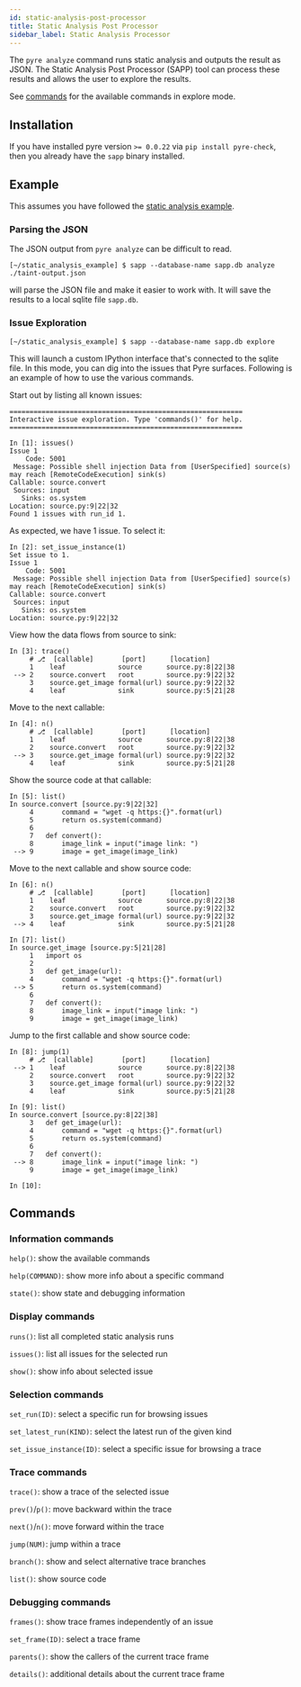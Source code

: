 ```yaml
---
id: static-analysis-post-processor
title: Static Analysis Post Processor
sidebar_label: Static Analysis Processor
---
```


The `pyre analyze` command runs static analysis and outputs the result as JSON.
The Static Analysis Post Processor (SAPP) tool can process these results and
allows the user to explore the results.

See [commands](#commands) for the available commands in explore mode.

## Installation

If you have installed pyre version `>= 0.0.22` via `pip install pyre-check`,
then you already have the `sapp` binary installed.

## Example

This assumes you have followed the
[static analysis example](./static-analysis.html#example).

### Parsing the JSON

The JSON output from `pyre analyze` can be difficult to read.

```shell
[~/static_analysis_example] $ sapp --database-name sapp.db analyze ./taint-output.json
```

will parse the JSON file and make it easier to work with. It will save the
results to a local sqlite file `sapp.db`.

### Issue Exploration

```shell
[~/static_analysis_example] $ sapp --database-name sapp.db explore
```

This will launch a custom IPython interface that's connected to the sqlite file.
In this mode, you can dig into the issues that Pyre surfaces. Following is an
example of how to use the various commands.

Start out by listing all known issues:
```text
==========================================================
Interactive issue exploration. Type 'commands()' for help.
==========================================================

In [1]: issues()
Issue 1
    Code: 5001
 Message: Possible shell injection Data from [UserSpecified] source(s) may reach [RemoteCodeExecution] sink(s)
Callable: source.convert
 Sources: input
   Sinks: os.system
Location: source.py:9|22|32
Found 1 issues with run_id 1.
```
As expected, we have 1 issue. To select it:
```text
In [2]: set_issue_instance(1)
Set issue to 1.
Issue 1
    Code: 5001
 Message: Possible shell injection Data from [UserSpecified] source(s) may reach [RemoteCodeExecution] sink(s)
Callable: source.convert
 Sources: input
   Sinks: os.system
Location: source.py:9|22|32
```
View how the data flows from source to sink:
```text
In [3]: trace()
     # ⎇  [callable]       [port]      [location]
     1    leaf             source      source.py:8|22|38
 --> 2    source.convert   root        source.py:9|22|32
     3    source.get_image formal(url) source.py:9|22|32
     4    leaf             sink        source.py:5|21|28
```
Move to the next callable:
```text
In [4]: n()
     # ⎇  [callable]       [port]      [location]
     1    leaf             source      source.py:8|22|38
     2    source.convert   root        source.py:9|22|32
 --> 3    source.get_image formal(url) source.py:9|22|32
     4    leaf             sink        source.py:5|21|28
```
Show the source code at that callable:
```text
In [5]: list()
In source.convert [source.py:9|22|32]
     4       command = "wget -q https:{}".format(url)
     5       return os.system(command)
     6
     7   def convert():
     8       image_link = input("image link: ")
 --> 9       image = get_image(image_link)
```
Move to the next callable and show source code:
```text
In [6]: n()
     # ⎇  [callable]       [port]      [location]
     1    leaf             source      source.py:8|22|38
     2    source.convert   root        source.py:9|22|32
     3    source.get_image formal(url) source.py:9|22|32
 --> 4    leaf             sink        source.py:5|21|28

In [7]: list()
In source.get_image [source.py:5|21|28]
     1   import os
     2
     3   def get_image(url):
     4       command = "wget -q https:{}".format(url)
 --> 5       return os.system(command)
     6
     7   def convert():
     8       image_link = input("image link: ")
     9       image = get_image(image_link)
```
Jump to the first callable and show source code:
```text
In [8]: jump(1)
     # ⎇  [callable]       [port]      [location]
 --> 1    leaf             source      source.py:8|22|38
     2    source.convert   root        source.py:9|22|32
     3    source.get_image formal(url) source.py:9|22|32
     4    leaf             sink        source.py:5|21|28

In [9]: list()
In source.convert [source.py:8|22|38]
     3   def get_image(url):
     4       command = "wget -q https:{}".format(url)
     5       return os.system(command)
     6
     7   def convert():
 --> 8       image_link = input("image link: ")
     9       image = get_image(image_link)

In [10]:
```

## Commands

### Information commands

`help()`: show the available commands

`help(COMMAND)`: show more info about a specific command

`state()`: show state and debugging information

### Display commands

`runs()`: list all completed static analysis runs

`issues()`: list all issues for the selected run

`show()`: show info about selected issue

### Selection commands

`set_run(ID)`: select a specific run for browsing issues

`set_latest_run(KIND)`: select the latest run of the given kind

`set_issue_instance(ID)`: select a specific issue for browsing a trace

### Trace commands

`trace()`: show a trace of the selected issue

`prev()`/`p()`: move backward within the trace

`next()`/`n()`: move forward within the trace

`jump(NUM)`: jump within a trace

`branch()`: show and select alternative trace branches

`list()`: show source code

### Debugging commands

`frames()`: show trace frames independently of an issue

`set_frame(ID)`: select a trace frame

`parents()`: show the callers of the current trace frame

`details()`: additional details about the current trace frame
